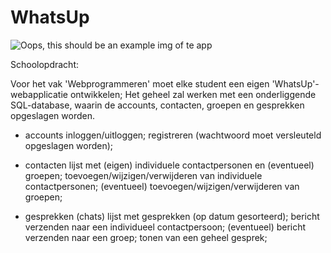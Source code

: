 # WhatsUp
![Oops, this should be an example img of te app](http://whatsup.juanalbergen.nl/thumbnail_whatsup.PNG)

Schoolopdracht:

Voor het vak 'Webprogrammeren' moet elke student een eigen 'WhatsUp'-webapplicatie ontwikkelen;
Het geheel zal werken met een onderliggende SQL-database, waarin de accounts, contacten, groepen en gesprekken opgeslagen worden.

* accounts
inloggen/uitloggen;
registreren (wachtwoord moet versleuteld opgeslagen worden);

* contacten
lijst met (eigen) individuele contactpersonen en (eventueel) groepen;
toevoegen/wijzigen/verwijderen van individuele contactpersonen;
(eventueel) toevoegen/wijzigen/verwijderen van groepen;

 * gesprekken (chats)
lijst met gesprekken (op datum gesorteerd);
bericht verzenden naar een individueel contactpersoon;
(eventueel) bericht verzenden naar een groep;
tonen van een geheel gesprek;
